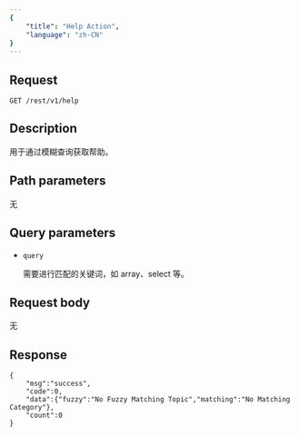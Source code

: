 ```yaml
---
{
    "title": "Help Action",
    "language": "zh-CN"
}
---
```


## Request

`GET /rest/v1/help`

## Description

用于通过模糊查询获取帮助。
    
## Path parameters

无

## Query parameters

* `query`

    需要进行匹配的关键词，如 array、select 等。

## Request body

无

## Response

```
{
    "msg":"success",
    "code":0,
    "data":{"fuzzy":"No Fuzzy Matching Topic","matching":"No Matching Category"},
    "count":0
}
```

